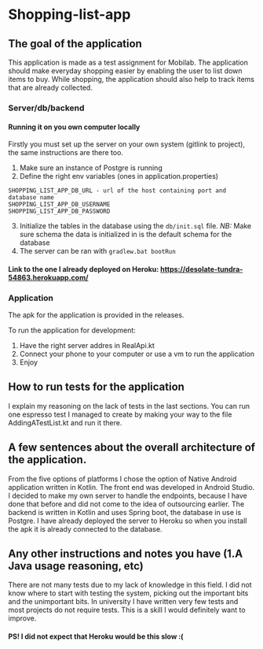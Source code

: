 # Shopping-list-app

## The goal of the application

This application is made as a test assignment for Mobilab. The application should make everyday shopping easier by enabling the user to list down items to buy. While shopping, the application should also help to track items that are already collected.

### Server/db/backend
#### Running it on you own computer locally
Firstly you must set up the server on your own system (gitlink to project), the same instructions are there too.
1) Make sure an instance of Postgre is running
2) Define the right env variables (ones in application.properties)
```
SHOPPING_LIST_APP_DB_URL - url of the host containing port and database name
SHOPPING_LIST_APP_DB_USERNAME
SHOPPING_LIST_APP_DB_PASSWORD
```
3) Initialize the tables in the database using the `db/init.sql` file. 
*NB:* Make sure schema the data is initialized in is the default schema for the database
4) The server can be ran with `gradlew.bat bootRun`

#### Link to the one I already deployed on Heroku: https://desolate-tundra-54863.herokuapp.com/

### Application
The apk for the application is provided in the releases.

To run the application for development:
1) Have the right server addres in RealApi.kt
2) Connect your phone to your computer or use a vm to run the application
3) Enjoy

## How to run tests for the application
I explain my reasoning on the lack of tests in the last sections. You can run one espresso test I managed to create by making your way to the file AddingATestList.kt and run it there.

## A few sentences about the overall architecture of the application.
From the five options of platforms I chose the option of Native Android application written in Kotlin. The front end was developed in Android Studio. I decided to make my own server to handle the endpoints, because I have done that before and did not come to the idea of outsourcing earlier. The backend is written in Kotlin and uses Spring boot, the database in use is Postgre. I have already deployed the server to Heroku so when you install the apk it is already connected to the database.

## Any other instructions and notes you have (1.A Java usage reasoning, etc)
There are not many tests due to my lack of knowledge in this field. I did not know where to start with testing the system, picking out the important bits and the unimportant bits. In university I have written very few tests and most projects do not require tests.  This is a skill I would definitely want to improve. 

#### PS! I did not expect that Heroku would be this slow :( 
